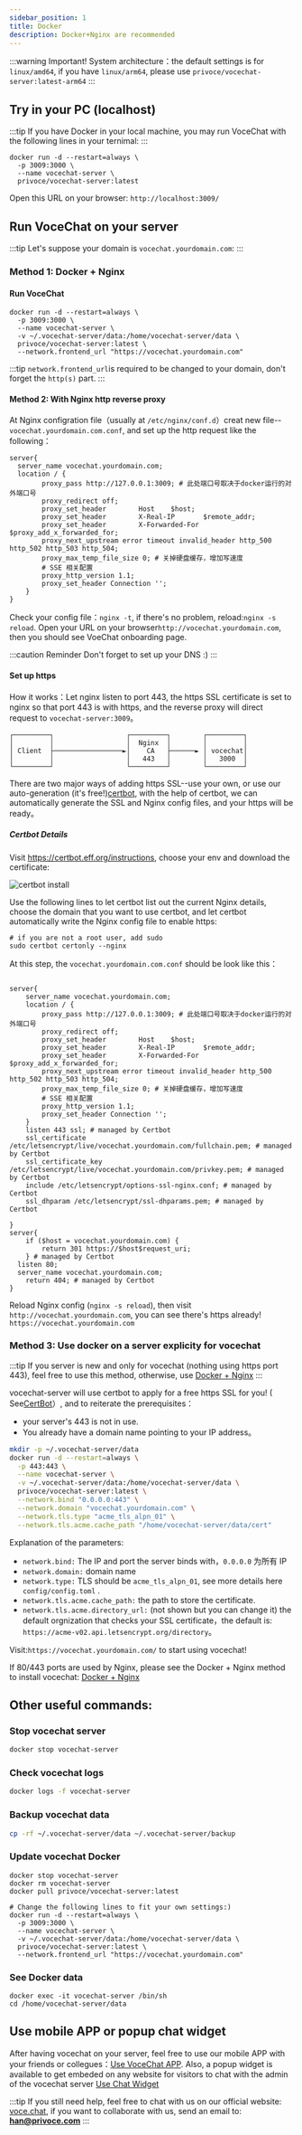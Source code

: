 ```yaml
---
sidebar_position: 1
title: Docker
description: Docker+Nginx are recommended
---
```


:::warning Important!
System architecture：the default settings is for `linux/amd64`, if you have `linux/arm64`, please use `privoce/vocechat-server:latest-arm64`
:::

## Try in your PC (localhost)

:::tip
If you have Docker in your local machine, you may run VoceChat with the following lines in your ternimal:
:::

```shell
docker run -d --restart=always \
  -p 3009:3000 \
  --name vocechat-server \
  privoce/vocechat-server:latest
```

Open this URL on your browser: `http://localhost:3009/`

## Run VoceChat on your server

:::tip
Let's suppose your domain is `vocechat.yourdomain.com`:
:::

### Method 1: Docker + Nginx

#### Run VoceChat

```shell
docker run -d --restart=always \
  -p 3009:3000 \
  --name vocechat-server \
  -v ~/.vocechat-server/data:/home/vocechat-server/data \
  privoce/vocechat-server:latest \
  --network.frontend_url "https://vocechat.yourdomain.com"
```

:::tip
`network.frontend_url`is required to be changed to your domain, don't forget the `http(s)` part.
:::

#### Method 2: With Nginx http reverse proxy

At Nginx configration file（usually at `/etc/nginx/conf.d`）creat new file--`vocechat.yourdomain.com.conf`, and set up the http request like the following：

```nginx
server{
  server_name vocechat.yourdomain.com;
  location / {
        proxy_pass http://127.0.0.1:3009; # 此处端口号取决于docker运行的对外端口号
        proxy_redirect off;
        proxy_set_header        Host    $host;
        proxy_set_header        X-Real-IP       $remote_addr;
        proxy_set_header        X-Forwarded-For $proxy_add_x_forwarded_for;
        proxy_next_upstream error timeout invalid_header http_500 http_502 http_503 http_504;
        proxy_max_temp_file_size 0; # 关掉硬盘缓存，增加写速度
        # SSE 相关配置
        proxy_http_version 1.1;
        proxy_set_header Connection '';
    }
}
```

Check your config file：`nginx -t`, if there's no problem, reload:`nginx -s reload`. Open your URL on your browser`http://vocechat.yourdomain.com`, then you should see VoeChat onboarding page.

:::caution Reminder
Don't forget to set up your DNS :)
:::

#### Set up https

How it works：Let nginx listen to port 443, the https SSL certificate is set to nginx so that port 443 is with https, and the reverse proxy will direct request to `vocechat-server:3009`。

```
┌─────────┐                  ┌─────────┐        ┌─────────┐
│         │                  │  Nginx  │        │         │
│ Client  ├─────────────────►│    CA   ├──────► │ vocechat│
│         │                  │   443   │        │   3000  │
└─────────┘                  └─────────┘        └─────────┘
```

There are two major ways of adding https SSL--use your own, or use our auto-generation (it's free!)[certbot](https://certbot.eff.org/instructions), with the help of certbot, we can automatically generate the SSL and Nginx config files, and your https will be ready。

##### Certbot Details

Visit https://certbot.eff.org/instructions, choose your env and download the certificate:

![certbot install](image/certbot.install.png)

Use the following lines to let certbot list out the current Nginx details, choose the domain that you want to use certbot, and let certbot automatically write the Nginx config file to enable https:

```shell
# if you are not a root user, add sudo
sudo certbot certonly --nginx
```

At this step, the `vocechat.yourdomain.com.conf` should be look like this：

```nginx

server{
    server_name vocechat.yourdomain.com;
    location / {
        proxy_pass http://127.0.0.1:3009; # 此处端口号取决于docker运行的对外端口号
        proxy_redirect off;
        proxy_set_header        Host    $host;
        proxy_set_header        X-Real-IP       $remote_addr;
        proxy_set_header        X-Forwarded-For $proxy_add_x_forwarded_for;
        proxy_next_upstream error timeout invalid_header http_500 http_502 http_503 http_504;
        proxy_max_temp_file_size 0; # 关掉硬盘缓存，增加写速度
        # SSE 相关配置
        proxy_http_version 1.1;
        proxy_set_header Connection '';
    }
    listen 443 ssl; # managed by Certbot
    ssl_certificate /etc/letsencrypt/live/vocechat.yourdomain.com/fullchain.pem; # managed by Certbot
    ssl_certificate_key /etc/letsencrypt/live/vocechat.yourdomain.com/privkey.pem; # managed by Certbot
    include /etc/letsencrypt/options-ssl-nginx.conf; # managed by Certbot
    ssl_dhparam /etc/letsencrypt/ssl-dhparams.pem; # managed by Certbot

}
server{
    if ($host = vocechat.yourdomain.com) {
        return 301 https://$host$request_uri;
    } # managed by Certbot
  listen 80;
  server_name vocechat.yourdomain.com;
    return 404; # managed by Certbot
}

```

Reload Nginx config (`nginx -s reload`), then visit `http://vocechat.yourdomain.com`, you can see there's https already! `https://vocechat.yourdomain.com`

### Method 3: Use docker on a server explicity for vocechat

:::tip
If you server is new and only for vocechat (nothing using https port 443), feel free to use this method, otherwise, use [Docker + Nginx](/install/install-by-docker#docker--nginx)
:::

vocechat-server will use certbot to apply for a free https SSL for you! ( See[CertBot](https://certbot.eff.org/pages/about)）, and to reiterate the prerequisites：

- your server's 443 is not in use.
- You already have a domain name pointing to your IP address。

```bash
mkdir -p ~/.vocechat-server/data
docker run -d --restart=always \
  -p 443:443 \
  --name vocechat-server \
  -v ~/.vocechat-server/data:/home/vocechat-server/data \
  privoce/vocechat-server:latest \
  --network.bind "0.0.0.0:443" \
  --network.domain "vocechat.yourdomain.com" \
  --network.tls.type "acme_tls_alpn_01" \
  --network.tls.acme.cache_path "/home/vocechat-server/data/cert"
```

Explanation of the parameters:

- `network.bind:` The IP and port the server binds with，`0.0.0.0` 为所有 IP
- `network.domain:` domain name
- `network.type:` TLS should be `acme_tls_alpn_01`, see more details here `config/config.toml` .
- `network.tls.acme.cache_path:` the path to store the certificate.
- `network.tls.acme.directory_url:` (not shown but you can change it) the default orgnization that checks your SSL certificate，the default is: `https://acme-v02.api.letsencrypt.org/directory`。

Visit:`https://vocechat.yourdomain.com/` to start using vocechat!

If 80/443 ports are used by Nginx, please see the Docker + Nginx method to install vocechat: [Docker + Nginx](/install/install-by-docker#docker--nginx)

## Other useful commands:

### Stop vocechat server

```bash
docker stop vocechat-server
```

### Check vocechat logs

```bash
docker logs -f vocechat-server
```

### Backup vocechat data

```bash
cp -rf ~/.vocechat-server/data ~/.vocechat-server/backup
```

### Update vocechat Docker

```shell
docker stop vocechat-server
docker rm vocechat-server
docker pull privoce/vocechat-server:latest

# Change the following lines to fit your own settings:)
docker run -d --restart=always \
  -p 3009:3000 \
  --name vocechat-server \
  -v ~/.vocechat-server/data:/home/vocechat-server/data \
  privoce/vocechat-server:latest \
  --network.frontend_url "https://vocechat.yourdomain.com"
```

### See Docker data

```shell
docker exec -it vocechat-server /bin/sh
cd /home/vocechat-server/data
```

## Use mobile APP or popup chat widget

After having vocechat on your server, feel free to use our mobile APP with your friends or collegues：[Use VoceChat APP](/mobile-app). Also, a popup widget is available to get embeded on any website for visitors to chat with the admin of the vocechat server [Use Chat Widget](/widget)

:::tip
If you still need help, feel free to chat with us on our official website: [voce.chat](https://voce.chat), if you want to collaborate with us, send an email to: **han@privoce.com**
:::

